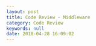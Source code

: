 ```yaml
---
layout: post
title: Code Review - Middleware
category: Code Review
keywords: null
date: 2018-04-28 16:09:02
---
```

